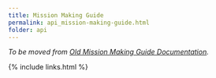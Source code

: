 ```yaml
---
title: Mission Making Guide
permalink: api_mission-making-guide.html
folder: api
---
```


_To be moved from [Old Mission Making Guide Documentation](http://acre.idi-systems.com/api/examples.html)._

{% include links.html %}
